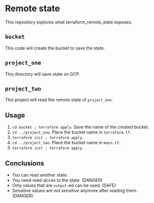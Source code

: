 # Remote state

This repository explores what terraform_remote_state exposes.

## `bucket`

This code will create the bucket to save the state.

## `project_one`

This directory will save state on GCP.

## `project_two`

This project will read the remote state of `project_one`.

## Usage

1. `cd bucket ; terraform apply`. Save the name of the created bucket.
2. `cd ../project_one`. Place the bucket name in `terraform.tf`.
3. `terraform init ; terraform apply`.
4. `cd ../project_two`. Place the bucket name in `main.tf`.
5. `terraform init ; terraform apply`.

## Conclusions

- You can read another state.
- You need read-acces to the state. (DANGER)
- Only values that are `output`-ed can be used. (SAFE)
- Sensitive values are not sensitive anymore after reading them. (DANGER)
